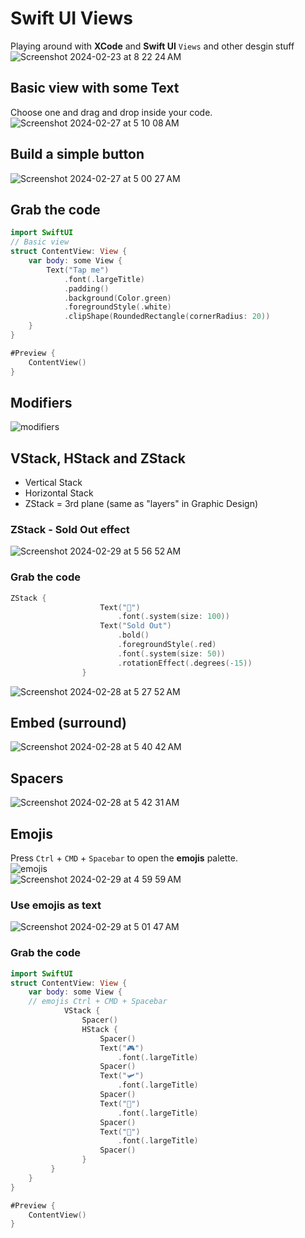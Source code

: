# Swift UI Views
Playing around with **XCode** and **Swift UI** `Views` and other desgin stuff<br>
![Screenshot 2024-02-23 at 8 22 24 AM](https://github.com/danielurra/swift-ui-views/assets/51704179/8c0d1025-7fac-4cb0-b6b7-43abe78bcd86)<br>
## Basic view with some Text
Choose one and drag and drop inside your code.<br>
![Screenshot 2024-02-27 at 5 10 08 AM](https://github.com/danielurra/swift-ui-views/assets/51704179/d8d48c59-67b9-4339-9ef1-be665b49db56)<br>
## Build a simple button
![Screenshot 2024-02-27 at 5 00 27 AM](https://github.com/danielurra/swift-ui-views/assets/51704179/c5c99c60-eb6c-4f93-9282-7017f17679b6)<br>
## Grab the code
```swift
import SwiftUI
// Basic view
struct ContentView: View {
    var body: some View {
        Text("Tap me")
            .font(.largeTitle)
            .padding()
            .background(Color.green)
            .foregroundStyle(.white)
            .clipShape(RoundedRectangle(cornerRadius: 20))
    }
}

#Preview {
    ContentView()
}
```
## Modifiers
![modifiers](https://github.com/danielurra/swift-ui-views/assets/51704179/12e045e8-5365-4349-af7a-f6bda8892b81)<br>
## VStack, HStack and ZStack
* Vertical Stack
* Horizontal Stack
* ZStack = 3rd plane (same as "layers" in Graphic Design)
### ZStack - Sold Out effect
![Screenshot 2024-02-29 at 5 56 52 AM](https://github.com/danielurra/swift-ui-views/assets/51704179/dd27bfe4-3e8c-4a93-b489-228e64d4bcca)<br>
### Grab the code
```swift
ZStack {
                    Text("🎤")
                        .font(.system(size: 100))
                    Text("Sold Out")
                        .bold()
                        .foregroundStyle(.red)
                        .font(.system(size: 50))
                        .rotationEffect(.degrees(-15))
                }
```

![Screenshot 2024-02-28 at 5 27 52 AM](https://github.com/danielurra/swift-ui-views/assets/51704179/de0867a4-1ddc-41c6-84f0-ec9e927db1a3)<br>
## Embed (surround)
![Screenshot 2024-02-28 at 5 40 42 AM](https://github.com/danielurra/swift-ui-views/assets/51704179/2d65eee4-6e15-4547-a7b8-bc7e2c1250f2)<br>
## Spacers
![Screenshot 2024-02-28 at 5 42 31 AM](https://github.com/danielurra/swift-ui-views/assets/51704179/48404dd4-4354-4a71-b6dd-33f0a6badccd)<br>
## Emojis
Press `Ctrl` + `CMD` + `Spacebar` to open the **emojis** palette.<br>
![emojis](https://github.com/danielurra/swift-ui-views/assets/51704179/ea336271-bdd5-4d8e-8a13-2a47fc8f9133)<br>
![Screenshot 2024-02-29 at 4 59 59 AM](https://github.com/danielurra/swift-ui-views/assets/51704179/77156d6d-04db-481e-bcc7-541dfb5f3e03)<br>
### Use **emojis** as **text**<br>
![Screenshot 2024-02-29 at 5 01 47 AM](https://github.com/danielurra/swift-ui-views/assets/51704179/b539cb5d-3ebc-41df-beae-0bb5826666f5)<br>
### Grab the code
```swift
import SwiftUI
struct ContentView: View {
    var body: some View {
    // emojis Ctrl + CMD + Spacebar
            VStack {
                Spacer()
                HStack {
                    Spacer()
                    Text("🎮")
                        .font(.largeTitle)
                    Spacer()
                    Text("🛩️")
                        .font(.largeTitle)
                    Spacer()
                    Text("🧸")
                        .font(.largeTitle)
                    Spacer()
                    Text("🎸")
                        .font(.largeTitle)
                    Spacer()
                }
         }
    }
}

#Preview {
    ContentView()
}
```


